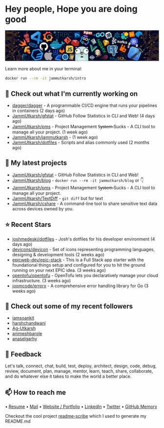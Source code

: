 # Hey people, Hope you are doing good

![Image](https://github.com/JammUtkarsh/jammutkarsh/blob/main/github-banner.png?raw=true)

Learn more about me in your terminal:

```bash
docker run --rm -it jammutkarsh/intro
```

## 👷 Check out what I'm currently working on

- [dagger/dagger](https://github.com/dagger/dagger) - A programmable CI/CD engine that runs your pipelines in containers (2 days ago)
- [JammUtkarsh/gfstat](https://github.com/JammUtkarsh/gfstat) - GitHub Follow Statistics in CLI and Web! (4 days ago)
- [JammUtkarsh/pms](https://github.com/JammUtkarsh/pms) - Project Management  S̶y̶s̶t̶e̶m̶ Sucks - A CLI tool to manage all your project.  (1 week ago)
- [JammUtkarsh/jammutkarsh](https://github.com/JammUtkarsh/jammutkarsh) -  (1 week ago)
- [JammUtkarsh/dotfiles](https://github.com/JammUtkarsh/dotfiles) - Scripts and alias commonly used (2 months ago)

## 🌱 My latest projects

- [JammUtkarsh/gfstat](https://github.com/JammUtkarsh/gfstat) - GitHub Follow Statistics in CLI and Web!
- [JammUtkarsh/blog](https://github.com/JammUtkarsh/blog) - `docker run --rm -it jammutkarsh/blog` or 👇 
- [JammUtkarsh/pms](https://github.com/JammUtkarsh/pms) - Project Management  S̶y̶s̶t̶e̶m̶ Sucks - A CLI tool to manage all your project. 
- [JammUtkarsh/TextDiff](https://github.com/JammUtkarsh/TextDiff) - `git diff` but for text
- [JammUtkarsh/cshare](https://github.com/JammUtkarsh/cshare) - A command-line tool to share sensitive text data across devices owned by you.

## ⭐ Recent Stars

- [joshmedeski/dotfiles](https://github.com/joshmedeski/dotfiles) - Josh&#39;s dotfiles for his developer environment (4 days ago)
- [devicons/devicon](https://github.com/devicons/devicon) - Set of icons representing programming languages, designing &amp; development tools (2 weeks ago)
- [epicweb-dev/epic-stack](https://github.com/epicweb-dev/epic-stack) - This is a Full Stack app starter with the foundational things setup and configured for you to hit the ground running on your next EPIC idea. (3 weeks ago)
- [opentofu/opentofu](https://github.com/opentofu/opentofu) - OpenTofu lets you declaratively manage your cloud infrastructure. (3 weeks ago)
- [joomcode/errorx](https://github.com/joomcode/errorx) - A comprehensive error handling library for Go (3 weeks ago)

## 👯 Check out some of my recent followers

- [iamsoankit](https://github.com/iamsoankit)
- [harshchandwani](https://github.com/harshchandwani)
- [Ag-Utkarsh](https://github.com/Ag-Utkarsh)
- [animeshbarole](https://github.com/animeshbarole)
- [anaselgarhy](https://github.com/anaselgarhy)

## 💬 Feedback

Let's talk, connect, chat, build, test, deploy, architect, design, code, debug, review, document, plan, manage, mentor, learn, teach, share, collaborate, and do whatever else it takes to make the world a better place.

## 📫 How to reach me

  &bullet; [Resume](https://links.utkarshchourasia.in/resume)
  &bullet; [Mail](mailto:mail@utkarshchourasia.in)
  &bullet; [Website / Portfolio](https://utkarshchourasia.in/)
  &bullet; [LinkedIn](https://www.linkedin.com/in/5utkarshc/)
  &bullet; [Twitter](https://twitter.com/JammUtkarsh)
  &bullet; [GitHub Memory](https://githubmemory.com/@JammUtkarsh)

Checkout the cool project [readme-scribe](https://github.com/muesli/readme-scribe) which I used to generate my README.md

